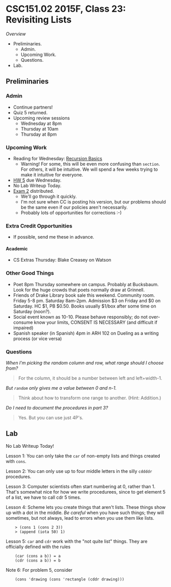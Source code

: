 CSC151.02 2015F, Class 23: Revisiting Lists
===========================================

_Overview_

* Preliminaries.
    * Admin.
    * Upcoming Work.
    * Questions.
* Lab.

Preliminaries
-------------

### Admin

* Continue partners!
* Quiz 5 returned.
* Upcoming review sessions
    * Wednesday at 8pm
    * Thursday at 10am
    * Thursday at 8pm

### Upcoming Work

* Reading for Wednesday:
  [Recursion Basics](../readings/recursion-basics-reading.html) 
    * Warning! For some, this will be even more confusing than
      `section`.  For others, it will be intuitive.  We will spend
      a few weeks trying to make it intuitive for everyone.
* [HW 5](../assignments/assignment.05.html) due Wednesday.
* No Lab Writeup Today.
* [Exam 2](../assignments/exam.02.html) distributed.
    * We'll go through it quickly.
    * I'm not sure when CC is posting his version, but our problems should
      be the same even if our policies aren't necessarily.
    * Probably lots of opportunities for corrections :-)

### Extra Credit Opportunities

* If possible, send me these in advance.

#### Academic

* CS Extras Thursday: Blake Creasey on Watson

### Other Good Things

* Poet 8pm Thursday somewhere on campus.  Probably at Bucksbaum.  Look
  for the huge crowds that poets normally draw at Grinnell.
* Friends of Drake Library book sale this weekend.  Community room.
  Friday 5-8 pm.  Saturday 8am-2pm.  Admission $3 on Friday and $0 
  on Saturday.  HC $1, PB $0.50.  Books usually $1/box after some time
  on Saturday (noon?).
* Social event known as 10-10.  Please behave responsibly; do not 
  over-consume know your limits, CONSENT IS NECESSARY (and difficult 
  if impaired)
* Spanish speaker (in Spanish) 4pm in ARH 102 on Dueling as a writing
  process (or vice versa)

### Questions

_When I'm picking the random column and row, what range should I choose from?_

> For the column, it should be a number between left and left+width-1.

_But `random` only gives me a value between 0 and n-1._

> Think about how to transform one range to another.  (Hint: Addition.)

_Do I need to document the procedures in part 3?_

> Yes.  But you can use just 4P's.

Lab
---

No Lab Writeup Today!

Lesson 1: You can only take the `car` of non-empty lists and things created
with `cons`.

Lesson 2: You can only use up to four middle letters in the silly `cddddr` 
procedures.

Lesson 3: Computer scientists often start numbering at 0, rather than 1.
That's somewhat nice for how we write procedurees, since to get element
5 of a list, we have to call cdr 5 times.  

Lesson 4: Scheme lets you create things that aren't lists.  These things
show up with a dot in the middle.  *Be careful* when you have such things;
they will sometimes, but not always, lead to errors when you use them
like lists.

        > (cons 1 (cons 2 3))
        > (append (iota 50) 1)

Lesson 5: `car` and `cdr` work with the "not quite list" things.  They
are officially defined with the rules

        (car (cons a b)) = a
        (cdr (cons a b)) = b

Note 6: For problem 5, consider

        (cons 'drawing (cons 'rectangle (cddr drawing)))
